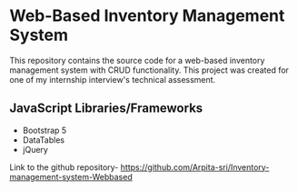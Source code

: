 # Web-Based Inventory Management System
This repository contains the source code for a web-based inventory management system with CRUD functionality. This project was created for one of my internship interview's technical assessment.



## JavaScript Libraries/Frameworks
- Bootstrap 5
- DataTables
- jQuery

Link to the github repository- https://github.com/Arpita-sri/Inventory-management-system-Webbased